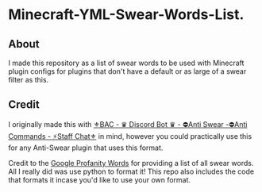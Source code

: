 # Minecraft-YML-Swear-Words-List.
## About
I made this repository as a list of swear words to be used with Minecraft plugin configs for plugins that don't have a default or as large of a swear filter as this.
## Credit
I originally made this with [⚜️BAC - ♛ Discord Bot ♛ - ⛔Anti Swear -⛔Anti Commands - ⚡Staff Chat⚜️](https://www.spigotmc.org/resources/%E2%9A%9C%EF%B8%8Fbac-%E2%99%9B-discord-bot-%E2%99%9B-%E2%9B%94anti-swear-%E2%9B%94anti-commands-%E2%9A%A1staff-chat%E2%9A%9C%EF%B8%8F.89334/) in mind, however you could practically use this for any Anti-Swear plugin that uses this format.

Credit to the [Google Profanity Words](https://github.com/RobertJGabriel/Google-profanity-words) for providing a list of all swear words. All I really did was use python to format it! This repo also includes the code that formats it incase you'd like to use your own format.
